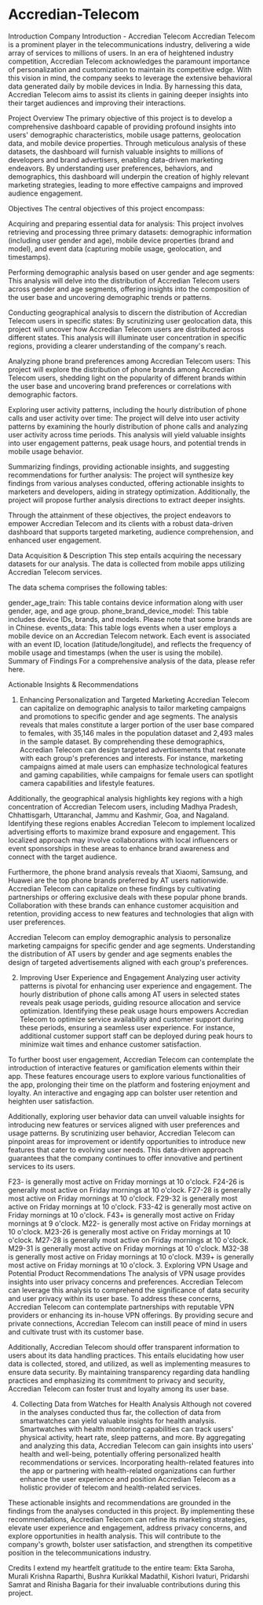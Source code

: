 # Accredian-Telecom
Introduction
Company Introduction - Accredian Telecom
Accredian Telecom is a prominent player in the telecommunications industry, delivering a wide array of services to millions of users. In an era of heightened industry competition, Accredian Telecom acknowledges the paramount importance of personalization and customization to maintain its competitive edge. With this vision in mind, the company seeks to leverage the extensive behavioral data generated daily by mobile devices in India. By harnessing this data, Accredian Telecom aims to assist its clients in gaining deeper insights into their target audiences and improving their interactions.

Project Overview
The primary objective of this project is to develop a comprehensive dashboard capable of providing profound insights into users' demographic characteristics, mobile usage patterns, geolocation data, and mobile device properties. Through meticulous analysis of these datasets, the dashboard will furnish valuable insights to millions of developers and brand advertisers, enabling data-driven marketing endeavors. By understanding user preferences, behaviors, and demographics, this dashboard will underpin the creation of highly relevant marketing strategies, leading to more effective campaigns and improved audience engagement.

Objectives
The central objectives of this project encompass:

Acquiring and preparing essential data for analysis: This project involves retrieving and processing three primary datasets: demographic information (including user gender and age), mobile device properties (brand and model), and event data (capturing mobile usage, geolocation, and timestamps).

Performing demographic analysis based on user gender and age segments: This analysis will delve into the distribution of Accredian Telecom users across gender and age segments, offering insights into the composition of the user base and uncovering demographic trends or patterns.

Conducting geographical analysis to discern the distribution of Accredian Telecom users in specific states: By scrutinizing user geolocation data, this project will uncover how Accredian Telecom users are distributed across different states. This analysis will illuminate user concentration in specific regions, providing a clearer understanding of the company's reach.

Analyzing phone brand preferences among Accredian Telecom users: This project will explore the distribution of phone brands among Accredian Telecom users, shedding light on the popularity of different brands within the user base and uncovering brand preferences or correlations with demographic factors.

Exploring user activity patterns, including the hourly distribution of phone calls and user activity over time: The project will delve into user activity patterns by examining the hourly distribution of phone calls and analyzing user activity across time periods. This analysis will yield valuable insights into user engagement patterns, peak usage hours, and potential trends in mobile usage behavior.

Summarizing findings, providing actionable insights, and suggesting recommendations for further analysis: The project will synthesize key findings from various analyses conducted, offering actionable insights to marketers and developers, aiding in strategy optimization. Additionally, the project will propose further analysis directions to extract deeper insights.

Through the attainment of these objectives, the project endeavors to empower Accredian Telecom and its clients with a robust data-driven dashboard that supports targeted marketing, audience comprehension, and enhanced user engagement.



Data Acquisition & Description
This step entails acquiring the necessary datasets for our analysis. The data is collected from mobile apps utilizing Accredian Telecom services.

The data schema comprises the following tables:

gender_age_train: This table contains device information along with user gender, age, and age group.
phone_brand_device_model: This table includes device IDs, brands, and models. Please note that some brands are in Chinese.
events_data: This table logs events when a user employs a mobile device on an Accredian Telecom network. Each event is associated with an event ID, location (latitude/longitude), and reflects the frequency of mobile usage and timestamps (when the user is using the mobile).
Summary of Findings
For a comprehensive analysis of the data, please refer here.

Actionable Insights & Recommendations
1. Enhancing Personalization and Targeted Marketing
Accredian Telecom can capitalize on demographic analysis to tailor marketing campaigns and promotions to specific gender and age segments. The analysis reveals that males constitute a larger portion of the user base compared to females, with 35,146 males in the population dataset and 2,493 males in the sample dataset. By comprehending these demographics, Accredian Telecom can design targeted advertisements that resonate with each group's preferences and interests. For instance, marketing campaigns aimed at male users can emphasize technological features and gaming capabilities, while campaigns for female users can spotlight camera capabilities and lifestyle features.

Additionally, the geographical analysis highlights key regions with a high concentration of Accredian Telecom users, including Madhya Pradesh, Chhattisgarh, Uttaranchal, Jammu and Kashmir, Goa, and Nagaland. Identifying these regions enables Accredian Telecom to implement localized advertising efforts to maximize brand exposure and engagement. This localized approach may involve collaborations with local influencers or event sponsorships in these areas to enhance brand awareness and connect with the target audience.

Furthermore, the phone brand analysis reveals that Xiaomi, Samsung, and Huawei are the top phone brands preferred by AT users nationwide. Accredian Telecom can capitalize on these findings by cultivating partnerships or offering exclusive deals with these popular phone brands. Collaboration with these brands can enhance customer acquisition and retention, providing access to new features and technologies that align with user preferences.

Accredian Telecom can employ demographic analysis to personalize marketing campaigns for specific gender and age segments. Understanding the distribution of AT users by gender and age segments enables the design of targeted advertisements aligned with each group's preferences.

2. Improving User Experience and Engagement
Analyzing user activity patterns is pivotal for enhancing user experience and engagement. The hourly distribution of phone calls among AT users in selected states reveals peak usage periods, guiding resource allocation and service optimization. Identifying these peak usage hours empowers Accredian Telecom to optimize service availability and customer support during these periods, ensuring a seamless user experience. For instance, additional customer support staff can be deployed during peak hours to minimize wait times and enhance customer satisfaction.

To further boost user engagement, Accredian Telecom can contemplate the introduction of interactive features or gamification elements within their app. These features encourage users to explore various functionalities of the app, prolonging their time on the platform and fostering enjoyment and loyalty. An interactive and engaging app can bolster user retention and heighten user satisfaction.

Additionally, exploring user behavior data can unveil valuable insights for introducing new features or services aligned with user preferences and usage patterns. By scrutinizing user behavior, Accredian Telecom can pinpoint areas for improvement or identify opportunities to introduce new features that cater to evolving user needs. This data-driven approach guarantees that the company continues to offer innovative and pertinent services to its users.

F23- is generally most active on Friday mornings at 10 o'clock.
F24-26 is generally most active on Friday mornings at 10 o'clock.
F27-28 is generally most active on Friday mornings at 10 o'clock.
F29-32 is generally most active on Friday mornings at 10 o'clock.
F33-42 is generally most active on Friday mornings at 10 o'clock.
F43+ is generally most active on Friday mornings at 9 o'clock.
M22- is generally most active on Friday mornings at 10 o'clock.
M23-26 is generally most active on Friday mornings at 10 o'clock.
M27-28 is generally most active on Friday mornings at 10 o'clock.
M29-31 is generally most active on Friday mornings at 10 o'clock.
M32-38 is generally most active on Friday mornings at 10 o'clock.
M39+ is generally most active on Friday mornings at 10 o'clock.
3. Exploring VPN Usage and Potential Product Recommendations
The analysis of VPN usage provides insights into user privacy concerns and preferences. Accredian Telecom can leverage this analysis to comprehend the significance of data security and user privacy within its user base. To address these concerns, Accredian Telecom can contemplate partnerships with reputable VPN providers or enhancing its in-house VPN offerings. By providing secure and private connections, Accredian Telecom can instill peace of mind in users and cultivate trust with its customer base.

Additionally, Accredian Telecom should offer transparent information to users about its data handling practices. This entails elucidating how user data is collected, stored, and utilized, as well as implementing measures to ensure data security. By maintaining transparency regarding data handling practices and emphasizing its commitment to privacy and security, Accredian Telecom can foster trust and loyalty among its user base.

4. Collecting Data from Watches for Health Analysis
Although not covered in the analyses conducted thus far, the collection of data from smartwatches can yield valuable insights for health analysis. Smartwatches with health monitoring capabilities can track users' physical activity, heart rate, sleep patterns, and more. By aggregating and analyzing this data, Accredian Telecom can gain insights into users' health and well-being, potentially offering personalized health recommendations or services. Incorporating health-related features into the app or partnering with health-related organizations can further enhance the user experience and position Accredian Telecom as a holistic provider of telecom and health-related services.

These actionable insights and recommendations are grounded in the findings from the analyses conducted in this project. By implementing these recommendations, Accredian Telecom can refine its marketing strategies, elevate user experience and engagement, address privacy concerns, and explore opportunities in health analysis. This will contribute to the company's growth, bolster user satisfaction, and strengthen its competitive position in the telecommunications industry.

Credits
I extend my heartfelt gratitude to the entire team: Ekta Saroha, Murali Krishna Raparthi, Bushra Kurikkal Madathil, Kishori Ivaturi, Pridarshi Samrat and Rinisha Bagaria for their invaluable contributions during this project.
